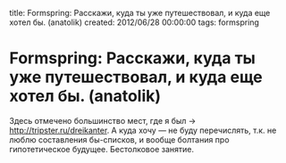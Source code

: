title: Formspring: Расскажи, куда ты уже путешествовал, и куда еще хотел бы. (anatolik)
created: 2012/06/28 00:00:00
tags: formspring

# Formspring: Расскажи, куда ты уже путешествовал, и куда еще хотел бы. (anatolik)

Здесь отмечено большинство мест, где я был → http://tripster.ru/dreikanter. А куда хочу — не буду перечислять, т.к. не люблю составления бы-списков, и вообще болтания про гипотетическое будущее. Бестолковое занятие.